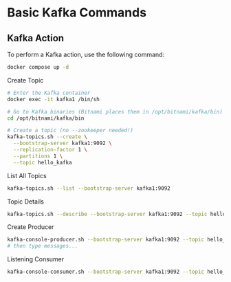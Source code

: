 # Basic Kafka Commands

## Kafka Action

To perform a Kafka action, use the following command:

```bash
docker compose up -d
```

Create Topic

```bash
# Enter the Kafka container
docker exec -it kafka1 /bin/sh

# Go to Kafka binaries (Bitnami places them in /opt/bitnami/kafka/bin)
cd /opt/bitnami/kafka/bin

# Create a topic (no --zookeeper needed!)
kafka-topics.sh --create \
  --bootstrap-server kafka1:9092 \
  --replication-factor 1 \
  --partitions 1 \
  --topic hello_kafka
```

List All Topics

```bash
kafka-topics.sh --list --bootstrap-server kafka1:9092
```

Topic Details

```bash
kafka-topics.sh --describe --bootstrap-server kafka1:9092 --topic hello_kafka
```

Create Producer

```bash
kafka-console-producer.sh --bootstrap-server kafka1:9092 --topic hello_kafka
# then type messages...
```

Listening Consumer

```bash
kafka-console-consumer.sh --bootstrap-server kafka1:9092 --topic hello_kafka --from-beginning
```
